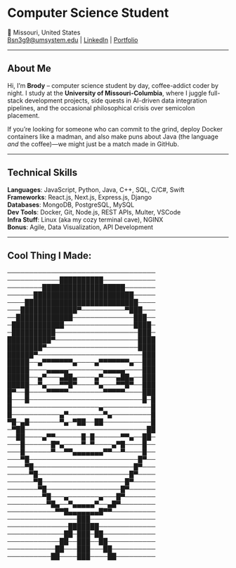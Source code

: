 # Computer Science Student 
📍 Missouri, United States  
Bsn3g9@umsystem.edu |  [LinkedIn](https://www.linkedin.com/in/brody-nelson-ab600027a) | [Portfolio](https://www.brodynelly.com) 

---

## About Me  

Hi, I’m **Brody** – computer science student by day, coffee-addict coder by night. I study at the **University of Missouri-Columbia**, where I juggle full-stack development projects, side quests in AI-driven data integration pipelines, and the occasional philosophical crisis over semicolon placement.  

If you’re looking for someone who can commit to the grind, deploy Docker containers like a madman, and also make puns about Java (the language *and* the coffee)—we might just be a match made in GitHub.  

---

## Technical Skills  
**Languages**: JavaScript, Python, Java, C++, SQL, C/C#, Swift  
**Frameworks**: React.js, Next.js, Express.js, Django  
**Databases**: MongoDB, PostgreSQL, MySQL  
**Dev Tools**: Docker, Git, Node.js, REST APIs, Multer, VSCode  
**Infra Stuff**: Linux (aka my cozy terminal cave), NGINX  
**Bonus**: Agile, Data Visualization, API Development  


---

## Cool Thing I Made: 


──────────────────────────────────
────────────██████████────────────
────────███████████████████───────
──────███████████████████████─────
────██████████████████████████────
───█████████████▀──────────▀███───
──█████████████──────────────███──
─████████████────────────────████─
─██████████───────────────────███─
██████████▀───────────────────████
████████▀─────────────────────████
██████▀────────────────────────███
█████──▄▀▀▀▀▀▀▀▄────▄▀▀▀▀▀▀▀▄──███
█████────▄▄▄▄▄────────▄▄▄▄▄────███
█████──▄▀───▄██▄────▄▀───▄██▄──███
█████──▀▄───▀▀█▀────▀▄───▀▀█▀──███
█▀──█────▀▀▀▀▀────────▀▀▀▀▀────███
█───█──────────────────────────█─█
█────────────────────▄───────────█
█───────────▄▀────────▀▄─────────█
▀█─▄█───────▀▄─▀██──██───────────█
─▀██────────────────────────────██
──██────▄▀▀──────█─█──────▀▀▄──██─
───█──────█▀▄────▀─▀────▄▀█────█──
───█──────▀──▀▀▄▄▄▄▄▄▄▀▀──▀────█──
───▀█─────────────────────────█▀──
────▀█───────────────────────█▀───
─────▀█─────────────────────█▀────
──────▀█───────────────────█▀─────
───────▀█─────────────────█▀──────
────────▀█───▄───────▄───█▀───────
─────────▀█▄──▀▄▄▄▄▄▀──▄█▀────────
───────────▀▀█▄▄▄▄▄▄▄█▀▀──────────
────────────────███───────────────
──────────────███████─────────────
─────────────██─███─██────────────
────────────██──███──██───────────
───────────██───███───██──────────
──────────██────███────██─────────

